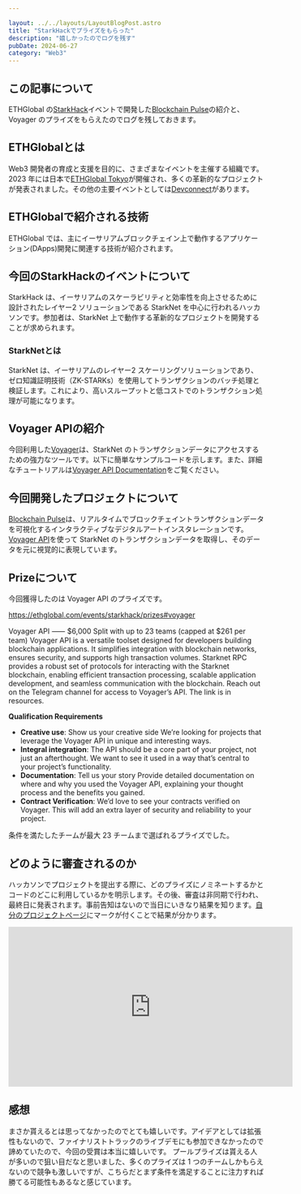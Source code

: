 ```yaml
---

layout: ../../layouts/LayoutBlogPost.astro
title: "StarkHackでプライズをもらった"
description: "嬉しかったのでログを残す"
pubDate: 2024-06-27
category: "Web3"
---
```


## この記事について

ETHGlobal の[StarkHack](https://ethglobal.com/events/starkhack)イベントで開発した[Blockchain Pulse](https://ethglobal.com/showcase/blockchain-pulse-rnnt1)の紹介と、Voyager のプライズをもらえたのでログを残しておきます。

## ETHGlobalとは

Web3 開発者の育成と支援を目的に、さまざまなイベントを主催する組織です。2023 年には日本で[ETHGlobal Tokyo](https://ethglobal.com/events/tokyo)が開催され、多くの革新的なプロジェクトが発表されました。その他の主要イベントとしては[Devconnect](https://devconnect.org/)があります。

## ETHGlobalで紹介される技術

ETHGlobal では、主にイーサリアムブロックチェイン上で動作するアプリケーション(DApps)開発に関連する技術が紹介されます。

## 今回のStarkHackのイベントについて

StarkHack は、イーサリアムのスケーラビリティと効率性を向上させるために設計されたレイヤー2 ソリューションである StarkNet を中心に行われるハッカソンです。参加者は、StarkNet 上で動作する革新的なプロジェクトを開発することが求められます。

### StarkNetとは

StarkNet は、イーサリアムのレイヤー2 スケーリングソリューションであり、ゼロ知識証明技術（ZK-STARKs）を使用してトランザクションのバッチ処理と検証します。これにより、高いスループットと低コストでのトランザクション処理が可能になります。

## Voyager APIの紹介

今回利用した[Voyager](https://voyager.online/)は、StarkNet のトランザクションデータにアクセスするための強力なツールです。以下に簡単なサンプルコードを示します。また、詳細なチュートリアルは[Voyager API Documentation](https://docs.voyager.online/)をご覧ください。

## 今回開発したプロジェクトについて

[Blockchain Pulse](https://github.com/susumutomita/2024-StarkHack)は、リアルタイムでブロックチェイントランザクションデータを可視化するインタラクティブなデジタルアートインスタレーションです。[Voyager API](https://docs.voyager.online/)を使って StarkNet のトランザクションデータを取得し、そのデータを元に視覚的に表現しています。

## Prizeについて

今回獲得したのは Voyager API のプライズです。

https://ethglobal.com/events/starkhack/prizes#voyager

Voyager API ⸺ $6,000
Split with up to 23 teams (capped at $261 per team)
Voyager API is a versatile toolset designed for developers building blockchain applications. It simplifies integration with blockchain networks, ensures security, and supports high transaction volumes. Starknet RPC provides a robust set of protocols for interacting with the Starknet blockchain, enabling efficient transaction processing, scalable application development, and seamless communication with the blockchain.
Reach out on the Telegram channel for access to Voyager’s API. The link is in resources.

**Qualification Requirements**
- **Creative use**: Show us your creative side We’re looking for projects that leverage the Voyager API in unique and interesting ways.
- **Integral integration**: The API should be a core part of your project, not just an afterthought. We want to see it used in a way that’s central to your project’s functionality.
- **Documentation**: Tell us your story Provide detailed documentation on where and why you used the Voyager API, explaining your thought process and the benefits you gained.
- **Contract Verification**: We’d love to see your contracts verified on Voyager. This will add an extra layer of security and reliability to your project.

条件を満たしたチームが最大 23 チームまで選ばれるプライズでした。

## どのように審査されるのか

ハッカソンでプロジェクトを提出する際に、どのプライズにノミネートするかとコードのどこに利用しているかを明示します。その後、審査は非同期で行われ、最終日に発表されます。事前告知はないので当日にいきなり結果を知ります。[自分のプロジェクトページ](https://ethglobal.com/showcase/blockchain-pulse-rnnt1)にマークが付くことで結果が分かります。

<iframe width="560" height="315" src="https://www.youtube.com/embed/lrPTN7uMQ54?si=ZSnZ3TTWNDmyu5xd" title="YouTube video player" frameborder="0" allow="accelerometer; autoplay; clipboard-write; encrypted-media; gyroscope; picture-in-picture; web-share" referrerpolicy="strict-origin-when-cross-origin" allowfullscreen></iframe>

## 感想

まさか貰えるとは思ってなかったのでとても嬉しいです。アイデアとしては拡張性もないので、ファイナリストトラックのライブデモにも参加できなかったので諦めていたので、今回の受賞は本当に嬉しいです。
プールプライズは貰える人が多いので狙い目だなと思いました、多くのプライズは 1 つのチームしかもらえないので競争も激しいですが、こちらだとまず条件を満足することに注力すれば勝てる可能性もあるなと感じています。
